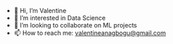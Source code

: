 - 👋 Hi, I’m Valentine
- 👀 I’m interested in Data Science
- 💞️ I’m looking to collaborate on ML projects
- 📫 How to reach me: valentineanagbogu@gmail.com

<!---
valentineanagbogu/valentineanagbogu is a ✨ special ✨ repository because its `README.md` (this file) appears on your GitHub profile.
You can click the Preview link to take a look at your changes.
--->
